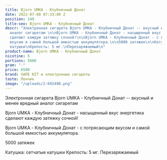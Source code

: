 ```yaml
---
title: Bjorn UMKA - Клубничный Донат
date: 2022-07-08 07:33:00 Z
position: 149
title-seo: Bjorn UMKA - Клубничный Донат
descr: "Электронная сигарета Bjorn UMKA - Клубничный Донат -- вкусный и менее вредный
  аналог сигаретам \n\nBjorn UMKA - Клубничный Донат - насыщенный вкус энергетика
  сделают каждую затяжку сочной!\n\nBjorn UMKA - Клубничный Донат - с потрясающим
  вкусом и самой большой емкостью аккумулятора.\n\n5000 затяжек\n\nКатушка: сетчатые
  катушки\nКрепость: 5 мг.\nПерезаряжаемый\n"
product-name: Bjorn UMKA - Клубничный Донат
nicotine: 5
portions: 5000
gram: "-"
price: 6500
brand: VAPE KIT и электронные сигареты
taste: Пончик
image: "/uploads/2-692498.png"
---
```


Электронная сигарета Bjorn UMKA - Клубничный Донат -- вкусный и менее вредный аналог сигаретам 

Bjorn UMKA - Клубничный Донат - насыщенный вкус энергетика сделают каждую затяжку сочной!

Bjorn UMKA - Клубничный Донат - с потрясающим вкусом и самой большой емкостью аккумулятора.

5000 затяжек

Катушка: сетчатые катушки
Крепость: 5 мг.
Перезаряжаемый
